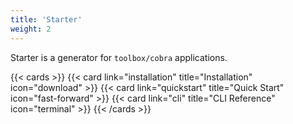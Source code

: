 ```yaml
---
title: 'Starter'
weight: 2
---
```


Starter is a generator for `toolbox/cobra` applications.

{{< cards >}}
  {{< card link="installation" title="Installation" icon="download" >}}
  {{< card link="quickstart" title="Quick Start" icon="fast-forward" >}}
  {{< card link="cli" title="CLI Reference" icon="terminal" >}}
{{< /cards >}}